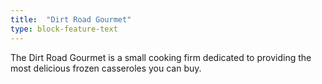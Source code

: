 ```yaml
---
title:  "Dirt Road Gourmet"
type: block-feature-text
---
```

The Dirt Road Gourmet is a small cooking firm dedicated to providing the most delicious frozen casseroles you can buy.
